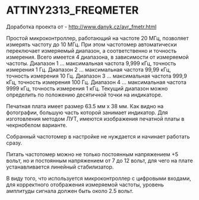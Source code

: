 # ATTINY2313_FREQMETER

Доработка проекта от - http://www.danyk.cz/avr_fmetr.html

Простой микроконтроллер, работающий на частоте 20 МГц, позволяет измерять частоту до 10 МГц. При этом частотомер автоматически переключает измеряемый диапазон, а соответственно и точность измерения. Всего имеется 4 диапазона, в зависимости от измеряемой частоты.
Диапазон 1 … максимальная частота 9,999 кГц, точность измерения 1 Гц.
Диапазон 2 … максимальная частота 99,99 кГц, точность измерения 10 Гц.
Диапазон 3 … максимальная частота 999,9 кГц, точность измерения 100 Гц.
Диапазон 4 … максимальная частота 9999 кГц, точность измерения 1 кГц.
Текущий диапазон можно определить по положению десятичной точки на индикаторе.

Печатная плата имеет размер 63.5 мм х 38 мм. Как видно на фотографии, большую часть которой занимает индикатор.
Для изготовления методом ЛУТ, имеются изображения печатной платы в чекрнобелом варианте.

Собранный частотомер в настройке не нуждается и начинает работать сразу.

Питать частотомер можно не только постоянным напряжением +5 вольт, но и постоянным напряжением от 7 до 12 вольт, для чего на плате устанавливается линейный стабилизатор.

В виду того, что используется микроконтроллер с цифровыми входами, для корректного отображения измеряемой частоты, уровень амплитуды сигнала должен быть около 2.5 вольт.



